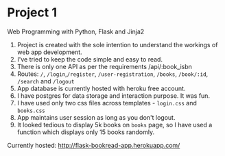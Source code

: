 # Project 1

Web Programming with Python, Flask and Jinja2

1. Project is created with the sole intention to understand the workings of web app development.
2. I've tried to keep the code simple and easy to read.
3. There is only one API as per the requirements /api/:book_isbn
4. Routes: `/`, `/login`,`/register`, `/user-registration`, `/books`, `/book/:id`, `/search` and `/logout`
5. App database is currently hosted with heroku free account.
6. I have postgres for data storage and interaction purpose. It was fun.
7. I have used only two css files across templates - `login.css` and `books.css`
8. App maintains user session as long as you don't logout.
9. It looked tedious to display 5k books on `books` page, so I have used a function which displays only 15 books randomly.

Currently hosted: http://flask-bookread-app.herokuapp.com/
